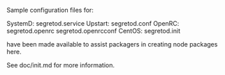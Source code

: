 Sample configuration files for:

SystemD: segretod.service
Upstart: segretod.conf
OpenRC:  segretod.openrc
         segretod.openrcconf
CentOS:  segretod.init

have been made available to assist packagers in creating node packages here.

See doc/init.md for more information.
